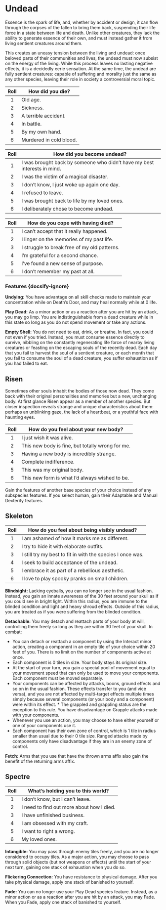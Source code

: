 # Undead

Essence is the spark of life, and, whether by accident or design, it can flow through the corpses of the fallen to bring them back, suspending their life force in a state between life and death. Unlike other creatures, they lack the ability to generate essence of their own, and must instead gather it from living sentient creatures around them.

This creates an uneasy tension between the living and undead: once beloved parts of their communities and lives, the undead must now subsist on the energy of the living. While this process leaves no lasting negative effects, it is a decidedly eerie sensation. At the same time, the undead are fully sentient creatures: capable of suffering and morality just the same as any other species, leaving their role in society a controversial moral topic.

<div class="side-panel">

| Roll | How did you die?        |
| :--: | ----------------------- |
|  1   | Old age.                |
|  2   | Sickness.               |
|  3   | A terrible accident.    |
|  4   | In battle.              |
|  5   | By my own hand.         |
|  6   | Murdered in cold blood. |

| Roll | How did you become undead?                                               |
| :--: | ------------------------------------------------------------------------ |
|  1   | I was brought back by someone who didn’t have my best interests in mind. |
|  2   | I was the victim of a magical disaster.                                  |
|  3   | I don’t know, I just woke up again one day.                              |
|  4   | I refused to leave.                                                      |
|  5   | I was brought back to life by my loved ones.                             |
|  6   | I deliberately chose to become undead.                                   |

| Roll | How do you cope with having died?            |
| :--: | -------------------------------------------- |
|  1   | I can’t accept that it really happened.      |
|  2   | I linger on the memories of my past life.    |
|  3   | I struggle to break free of my old patterns. |
|  4   | I’m grateful for a second chance.            |
|  5   | I’ve found a new sense of purpose.           |
|  6   | I don’t remember my past at all.             |

</div>

### Features {docsify-ignore}

**Undying:** You have advantage on all skill checks made to maintain your concentration while on Death’s Door, and may heal normally while at 0 life.

**Play Dead:** As a minor action or as a reaction after you are hit by an attack, you may go limp. You are indistinguishable from a dead creature while in this state so long as you do not spend movement or take any actions.

**Empty Shell:** You do not need to eat, drink, or breathe. In fact, you could not even if you tried. Instead, you must consume essence directly to survive, nibbling on the constantly regenerating life force of nearby living creatures or feasting on the escaping souls of the recently dead. Each day that you fail to harvest the soul of a sentient creature, or each month that you fail to consume the soul of a dead creature, you suffer exhaustion as if you had failed to eat.

## Risen

Sometimes other souls inhabit the bodies of those now dead. They come back with their original personalities and memories but a new, unchanging body. At first glance Risen appear as a member of another species. But closer inspection reveals strange and unique characteristics about them: perhaps an unblinking gaze, the lack of a heartbeat, or a youthful face with haunting eyes.

<div class="side-panel">

| Roll | How do you feel about your new body?             |
| :--: | ------------------------------------------------ |
|  1   | I just wish it was alive.                        |
|  2   | This new body is fine, but totally wrong for me. |
|  3   | Having a new body is incredibly strange.         |
|  4   | Complete indifference.                           |
|  5   | This was my original body.                       |
|  6   | This new form is what I’d always wished to be.   |

</div>

Gain the features of another base species of your choice instead of any subspecies features. If you select human, gain their Adaptable and Manual Dexterity features.

## Skeleton

<div class="side-panel">

| Roll | How do you feel about being visibly undead?                |
| :--: | ---------------------------------------------------------- |
|  1   | I am ashamed of how it marks me as different.              |
|  2   | I try to hide it with elaborate outfits.                   |
|  3   | I still try my best to fit in with the species I once was. |
|  4   | I seek to build acceptance of the undead.                  |
|  5   | I embrace it as part of a rebellious aesthetic.            |
|  6   | I love to play spooky pranks on small children.            |

</div>

**Blindsight:** Lacking eyeballs, you can no longer see in the usual fashion. Instead, you gain an innate awareness of the 30 feet around your skull as if you could see in bright light. Within this radius, you are immune to the blinded condition and light and heavy shroud effects. Outside of this radius, you are treated as if you were suffering from the blinded condition.

**Detachable:** You may detach and reattach parts of your body at will, controlling them freely so long as they are within 30 feet of your skull. In combat:

- You can detach or reattach a component by using the Interact minor action, creating a component in an empty tile of your choice within 20 feet of you. There is no limit on the number of components active at once.
- Each component is 0 tiles in size. Your body stays its original size.
- At the start of your turn, you gain a special pool of movement equal to your movement speed that can only be used to move your components. Each component must be moved separately.
- Your components can be affected by attacks, boons, ground effects and so on in the usual fashion. These effects transfer to you (and vice versa), and you are not affected by multi-target effects multiple times simply because several components (or your body and a component) were within its effect. \* The grappled and grappling status are the exception to this rule. You have disadvantage on Grapple attacks made with your components.
- Whenever you use an action, you may choose to have either yourself or one of your components use it.
- Each component has their own zone of control, which is 1 tile in radius smaller than usual due to their 0 tile size. Ranged attacks made by components only have disadvantage if they are in an enemy zone of control.

**Fetch:** Arms that you use that have the thrown arms affix also gain the benefit of the returning arms affix.

## Spectre

<div class="side-panel">

| Roll | What’s holding you to this world?         |
| :--: | ----------------------------------------- |
|  1   | I don’t know, but I can’t leave.          |
|  2   | I need to find out more about how I died. |
|  3   | I have unfinished business.               |
|  4   | I am obsessed with my craft.              |
|  5   | I want to right a wrong.                  |
|  6   | My loved ones.                            |

</div>

**Intangible:** You may pass through enemy tiles freely, and you are no longer considered to occupy tiles. As a major action, you may choose to pass through solid objects (but not weapons or effects) until the start of your next turn, gaining one stack of exhaustion when you do so.

**Flickering Connection:** You have resistance to physical damage. After you take physical damage, apply one stack of banished to yourself.

**Fade:** You can no longer use your Play Dead species feature. Instead, as a minor action or as a reaction after you are hit by an attack, you may Fade. When you Fade, apply one stack of banished to yourself.

